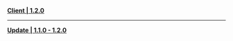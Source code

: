 **[Client | 1.2.0](https://autopatchcnws.yuanshen.com/client_app/pc_mihoyo/20201223_267c0ad2673e87a2/YuanShen_1.2.0.zip)**

---

**[Update | 1.1.0 - 1.2.0](https://autopatchcnws.yuanshen.com/client_app/update/hk4e_cn/18/1.1.0_1.2.0_diff_KcCtyQqL.zip)**

